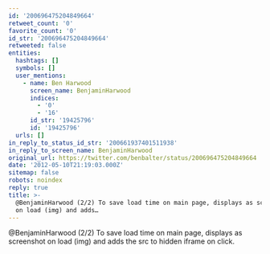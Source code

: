 ```yaml
---
id: '200696475204849664'
retweet_count: '0'
favorite_count: '0'
id_str: '200696475204849664'
retweeted: false
entities:
  hashtags: []
  symbols: []
  user_mentions:
    - name: Ben Harwood
      screen_name: BenjaminHarwood
      indices:
        - '0'
        - '16'
      id_str: '19425796'
      id: '19425796'
  urls: []
in_reply_to_status_id_str: '200661937401511938'
in_reply_to_screen_name: BenjaminHarwood
original_url: https://twitter.com/benbalter/status/200696475204849664
date: '2012-05-10T21:19:03.000Z'
sitemap: false
robots: noindex
reply: true
title: >-
  @BenjaminHarwood (2/2) To save load time on main page, displays as screenshot
  on load (img) and adds…
---
```


@BenjaminHarwood (2/2) To save load time on main page, displays as screenshot on load (img) and adds the src to hidden iframe on click.